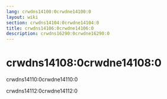 ```yaml
---
lang: crwdns14100:0crwdne14100:0
layout: wiki
section: crwdns14104:0crwdne14104:0
title: crwdns14106:0crwdne14106:0
description: crwdns16290:0crwdne16290:0
---
```


# crwdns14108:0crwdne14108:0

crwdns14110:0crwdne14110:0

crwdns14112:0crwdne14112:0
